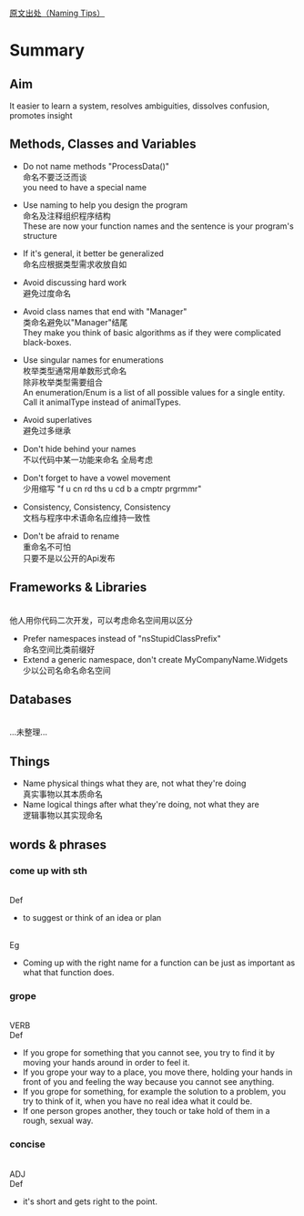 <br>[原文出处（Naming Tips）](https://sites.google.com/site/yacoset/Home/naming-tips "Naming Tips")
# Summary
## Aim
It easier to learn a system, resolves ambiguities, dissolves confusion, promotes insight

## Methods, Classes and Variables

  - Do not name methods "ProcessData()"
  <br>命名不要泛泛而谈
  <br>you need to have a special name 

  - Use naming to help you design the program
  <br>命名及注释组织程序结构
  <br>These are now your function names and the sentence is your program's structure

  - If it's general, it better be generalized
  <br>命名应根据类型需求收放自如

  - Avoid discussing hard work
  <br>避免过度命名

  - Avoid class names that end with "Manager"
  <br>类命名避免以"Manager"结尾
  <br>They make you think of basic algorithms as if they were complicated black-boxes.

  - Use singular names for enumerations
  <br>枚举类型通常用单数形式命名
  <br>除非枚举类型需要组合
  <br>An enumeration/Enum is a list of all possible values for a single entity. Call it animalType instead of animalTypes. 

  - Avoid superlatives
  <br>避免过多继承

  - Don't hide behind your names
  <br>不以代码中某一功能来命名 全局考虑

  - Don't forget to have a vowel movement
  <br>少用缩写
  "f u cn rd ths u cd b a cmptr prgrmmr" 

  - Consistency, Consistency, Consistency
  <br>文档与程序中术语命名应维持一致性

  - Don't be afraid to rename
  <br>重命名不可怕
  <br>只要不是以公开的Api发布

## Frameworks & Libraries
<br>他人用你代码二次开发，可以考虑命名空间用以区分

  - Prefer namespaces instead of "nsStupidClassPrefix"
  <br>命名空间比类前缀好
  - Extend a generic namespace, don't create MyCompanyName.Widgets
  <br>少以公司名命名命名空间

  ## Databases
  <br>...未整理...
  ## Things
  - Name physical things what they are, not what they're doing
  <br>真实事物以其本质命名
  - Name logical things after what they're doing, not what they are
  <br>逻辑事物以其实现命名

## words & phrases

### come up with sth
<br>Def
   - to suggest or think of an idea or plan
   
<br>Eg
  - Coming up with the right name for a function can be just as important as what that function does.

### grope
<br>VERB
<br>Def
  - If you grope for something that you cannot see, you try to find it by moving your hands around in order to feel it.
  - If you grope your way to a place, you move there, holding your hands in front of you and feeling the way because you cannot see anything.
  - If you grope for something, for example the solution to a problem, you try to think of it, when you have no real idea what it could be.
  - If one person gropes another, they touch or take hold of them in a rough, sexual way.

### concise
<br>ADJ
<br>Def 
  - it's short and gets right to the point.
